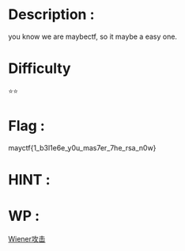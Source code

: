 # Description : 
you know we are maybectf, so it maybe a easy one.

# Difficulty
⭐⭐

# Flag : 
mayctf{1_b3l1e6e_y0u_mas7er_7he_rsa_n0w}

# HINT : 

# WP :
[Wiener攻击](https://sci-hub.wf/https://link.springer.com/chapter/10.1007/3-540-46701-7_14)
